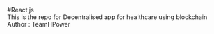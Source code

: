 #React js
<br>
This is the repo for Decentralised app for healthcare using blockchain
<br>
Author : TeamHPower
